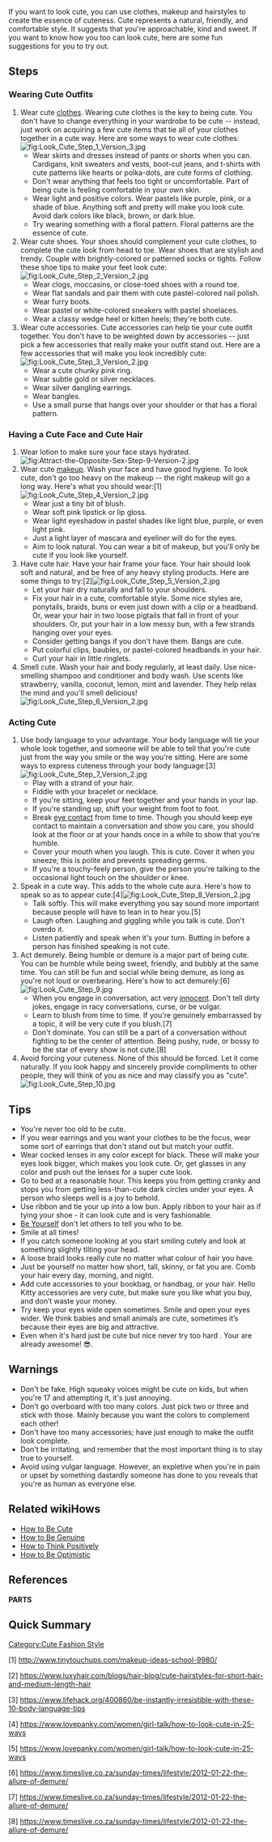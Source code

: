 If you want to look cute, you can use clothes, makeup and hairstyles to
create the essence of cuteness. Cute represents a natural, friendly, and
comfortable style. It suggests that you're approachable, kind and sweet.
If you want to know how you too can look cute, here are some fun
suggestions for you to try out.

## Steps

### Wearing Cute Outfits

1.  Wear cute [clothes](Dress_Cute "wikilink"). Wearing cute clothes is
    the key to being cute. You don't have to change everything in your
    wardrobe to be cute -- instead, just work on acquiring a few cute
    items that tie all of your clothes together in a cute way. Here are
    some ways to wear cute
    clothes:![](Look_Cute_Step_1_Version_3.jpg "fig:Look_Cute_Step_1_Version_3.jpg")
    -   Wear skirts and dresses instead of pants or shorts when you can.
        Cardigans, knit sweaters and vests, boot-cut jeans, and t-shirts
        with cute patterns like hearts or polka-dots, are cute forms of
        clothing.
    -   Don't wear anything that feels too tight or uncomfortable. Part
        of being cute is feeling comfortable in your own skin.
    -   Wear light and positive colors. Wear pastels like purple, pink,
        or a shade of blue. Anything soft and pretty will make you look
        cute. Avoid dark colors like black, brown, or dark blue.
    -   Try wearing something with a floral pattern. Floral patterns are
        the essence of cute.
2.  Wear cute shoes. Your shoes should complement your cute clothes, to
    complete the cute look from head to toe. Wear shoes that are stylish
    and trendy. Couple with brightly-colored or patterned socks or
    tights. Follow these shoe tips to make your feet look
    cute:![](Look_Cute_Step_2_Version_2.jpg "fig:Look_Cute_Step_2_Version_2.jpg")
    -   Wear clogs, moccasins, or close-toed shoes with a round toe.
    -   Wear flat sandals and pair them with cute pastel-colored nail
        polish.
    -   Wear furry boots.
    -   Wear pastel or white-colored sneakers with pastel shoelaces.
    -   Wear a classy wedge heel or kitten heels; they're both cute.
3.  Wear cute accessories. Cute accessories can help tie your cute
    outfit together. You don't have to be weighted down by accessories
    -- just pick a few accessories that really make your outfit stand
    out. Here are a few accessories that will make you look incredibly
    cute:![](Look_Cute_Step_3_Version_2.jpg "fig:Look_Cute_Step_3_Version_2.jpg")
    -   Wear a cute chunky pink ring.
    -   Wear subtle gold or silver necklaces.
    -   Wear silver dangling earrings.
    -   Wear bangles.
    -   Use a small purse that hangs over your shoulder or that has a
        floral pattern.

### Having a Cute Face and Cute Hair

1.  Wear lotion to make sure your face stays
    hydrated.![](Attract-the-Opposite-Sex-Step-9-Version-2.jpg "fig:Attract-the-Opposite-Sex-Step-9-Version-2.jpg")
2.  Wear cute [makeup](Apply_Makeup "wikilink"). Wash your face and have
    good hygiene. To look cute, don't go too heavy on the makeup -- the
    right makeup will go a long way. Here's what you should
    wear:[1]![](Look_Cute_Step_4_Version_2.jpg "fig:Look_Cute_Step_4_Version_2.jpg")
    -   Wear just a tiny bit of blush.
    -   Wear soft pink lipstick or lip gloss.
    -   Wear light eyeshadow in pastel shades like light blue, purple,
        or even light pink.
    -   Just a light layer of mascara and eyeliner will do for the eyes.
    -   Aim to look natural. You can wear a bit of makeup, but you'll
        only be cute if you look like yourself.
3.  Have cute hair. Have your hair frame your face. Your hair should
    look soft and natural, and be free of any heavy styling products.
    Here are some things to
    try:[2]![](Look_Cute_Step_5_Version_2.jpg "fig:Look_Cute_Step_5_Version_2.jpg")
    -   Let your hair dry naturally and fall to your shoulders.
    -   Fix your hair in a cute, comfortable style. Some nice styles
        are, ponytails, braids, buns or even just down with a clip or a
        headband. Or, wear your hair in two loose pigtails that fall in
        front of your shoulders. Or, put your hair in a low messy bun,
        with a few strands hanging over your eyes.
    -   Consider getting bangs if you don't have them. Bangs are cute.
    -   Put colorful clips, baubles, or pastel-colored headbands in your
        hair.
    -   Curl your hair in little ringlets.
4.  Smell cute. Wash your hair and body regularly, at least daily. Use
    nice-smelling shampoo and conditioner and body wash. Use scents like
    strawberry, vanilla, coconut, lemon, mint and lavender. They help
    relax the mind and you'll smell
    delicious!![](Look_Cute_Step_6_Version_2.jpg "fig:Look_Cute_Step_6_Version_2.jpg")

### Acting Cute

1.  Use body language to your advantage. Your body language will tie
    your whole look together, and someone will be able to tell that
    you're cute just from the way you smile or the way you're sitting.
    Here are some ways to express cuteness through your body
    language:[3]![](Look_Cute_Step_7_Version_2.jpg "fig:Look_Cute_Step_7_Version_2.jpg")
    -   Play with a strand of your hair.
    -   Fiddle with your bracelet or necklace.
    -   If you're sitting, keep your feet together and your hands in
        your lap.
    -   If you're standing up, shift your weight from foot to foot.
    -   Break [eye contact](Make_Eye_Contact "wikilink") from time to
        time. Though you should keep eye contact to maintain a
        conversation and show you care, you should look at the floor or
        at your hands once in a while to show that you're humble.
    -   Cover your mouth when you laugh. This is cute. Cover it when you
        sneeze; this is polite and prevents spreading germs.
    -   If you're a touchy-feely person, give the person you're talking
        to the occasional light touch on the shoulder or knee.
2.  Speak in a cute way. This adds to the whole cute aura. Here's how to
    speak so as to appear
    cute:[4]![](Look_Cute_Step_8_Version_2.jpg "fig:Look_Cute_Step_8_Version_2.jpg")
    -   Talk softly. This will make everything you say sound more
        important because people will have to lean in to hear you.[5]
    -   Laugh often. Laughing and giggling while you talk is cute. Don't
        overdo it.
    -   Listen patiently and speak when it's your turn. Butting in
        before a person has finished speaking is not cute.
3.  Act demurely. Being humble or demure is a major part of being cute.
    You can be humble while being sweet, friendly, and bubbly at the
    same time. You can still be fun and social while being demure, as
    long as you're not loud or overbearing. Here's how to act
    demurely:[6]![](Look_Cute_Step_9.jpg "fig:Look_Cute_Step_9.jpg")
    -   When you engage in conversation, act very
        [innocent](Be_Innocent_and_Cute "wikilink"). Don't tell dirty
        jokes, engage in racy conversations, curse, or be vulgar.
    -   Learn to blush from time to time. If you're genuinely
        embarrassed by a topic, it will be very cute if you blush.[7]
    -   Don't dominate. You can still be a part of a conversation
        without fighting to be the center of attention. Being pushy,
        rude, or bossy to be the star of every show is not cute.[8]
4.  Avoid forcing your cuteness. None of this should be forced. Let it
    come naturally. If you look happy and sincerely provide compliments
    to other people, they will think of you as nice and may classify you
    as "cute".![](Look_Cute_Step_10.jpg "fig:Look_Cute_Step_10.jpg")

## Tips

-   You're never too old to be cute.
-   If you wear earrings and you want your clothes to be the focus, wear
    some sort of earrings that don't stand out but match your outfit.
-   Wear cocked lenses in any color except for black. These will make
    your eyes look bigger, which makes you look cute. Or, get glasses in
    any color and push out the lenses for a super cute look.
-   Go to bed at a reasonable hour. This keeps you from getting cranky
    and stops you from getting less-than-cute dark circles under your
    eyes. A person who sleeps well is a joy to behold.
-   Use ribbon and tie your up into a low bun. Apply ribbon to your hair
    as if tying your shoe - it can look cute and is very fashionable.
-   [Be Yourself](Be_Yourself "wikilink") don't let others to tell you
    who to be.
-   Smile at all times!
-   If you catch someone looking at you start smiling cutely and look at
    something slightly tilting your head.
-   A loose braid looks really cute no matter what colour of hair you
    have.
-   Just be yourself no matter how short, tall, skinny, or fat you are.
    Comb your hair every day, morning, and night.
-   Add cute accessories to your bookbag, or handbag, or your hair.
    Hello Kitty accessories are very cute, but make sure you like what
    you buy, and don’t waste your money.
-   Try keep your eyes wide open sometimes. Smile and open your eyes
    wider. We think babies and small animals are cute, sometimes it’s
    because their eyes are big and attractive.
-   Even when it's hard just be cute but nice never try too hard . Your
    are already awesome! 😎.

## Warnings

-   Don't be fake. High squeaky voices might be cute on kids, but when
    you're 17 and attempting it, it's just annoying.
-   Don't go overboard with too many colors. Just pick two or three and
    stick with those. Mainly because you want the colors to complement
    each other!
-   Don't have too many accessories; have just enough to make the outfit
    look complete.
-   Don't be irritating, and remember that the most important thing is
    to stay true to yourself.
-   Avoid using vulgar language. However, an expletive when you're in
    pain or upset by something dastardly someone has done to you reveals
    that you're as human as everyone else.

## Related wikiHows

-   [How to Be Cute](Be_Cute "wikilink")
-   [How to Be Genuine](Be_Genuine "wikilink")
-   [How to Think Positively](Think_Positively "wikilink")
-   [How to Be Optimistic](Be_Optimistic "wikilink")

## References

__PARTS__

## Quick Summary

[Category:Cute Fashion Style](Category:Cute_Fashion_Style "wikilink")

[1] <http://www.tinytouchups.com/makeup-ideas-school-9980/>

[2] <https://www.luxyhair.com/blogs/hair-blog/cute-hairstyles-for-short-hair-and-medium-length-hair>

[3] <https://www.lifehack.org/400860/be-instantly-irresistible-with-these-10-body-language-tips>

[4] <https://www.lovepanky.com/women/girl-talk/how-to-look-cute-in-25-ways>

[5] <https://www.lovepanky.com/women/girl-talk/how-to-look-cute-in-25-ways>

[6] <https://www.timeslive.co.za/sunday-times/lifestyle/2012-01-22-the-allure-of-demure/>

[7] <https://www.timeslive.co.za/sunday-times/lifestyle/2012-01-22-the-allure-of-demure/>

[8] <https://www.timeslive.co.za/sunday-times/lifestyle/2012-01-22-the-allure-of-demure/>